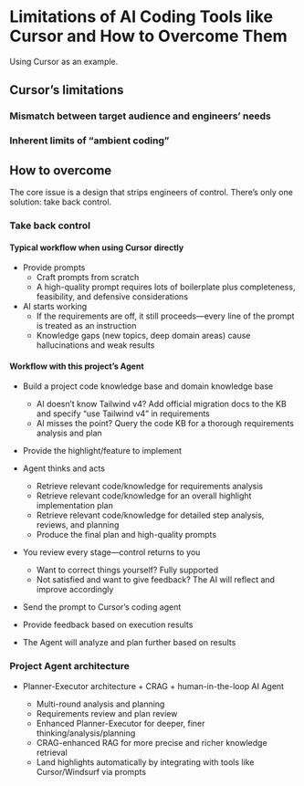 # Limitations of AI Coding Tools like Cursor and How to Overcome Them

Using Cursor as an example.

## Cursor’s limitations

### Mismatch between target audience and engineers’ needs

### Inherent limits of “ambient coding”

## How to overcome

The core issue is a design that strips engineers of control. There’s only one solution: take back control.

### Take back control

#### Typical workflow when using Cursor directly

- Provide prompts
  - Craft prompts from scratch
  - A high-quality prompt requires lots of boilerplate plus completeness, feasibility, and defensive considerations
- AI starts working
  - If the requirements are off, it still proceeds—every line of the prompt is treated as an instruction
  - Knowledge gaps (new topics, deep domain areas) cause hallucinations and weak results

#### Workflow with this project’s Agent

- Build a project code knowledge base and domain knowledge base
  - AI doesn’t know Tailwind v4? Add official migration docs to the KB and specify “use Tailwind v4” in requirements
  - AI misses the point? Query the code KB for a thorough requirements analysis and plan
- Provide the highlight/feature to implement

- Agent thinks and acts
  - Retrieve relevant code/knowledge for requirements analysis
  - Retrieve relevant code/knowledge for an overall highlight implementation plan
  - Retrieve relevant code/knowledge for detailed step analysis, reviews, and planning
  - Produce the final plan and high-quality prompts
- You review every stage—control returns to you

  - Want to correct things yourself? Fully supported
  - Not satisfied and want to give feedback? The AI will reflect and improve accordingly

- Send the prompt to Cursor’s coding agent
- Provide feedback based on execution results
- The Agent will analyze and plan further based on results

### Project Agent architecture

- Planner-Executor architecture + CRAG + human-in-the-loop AI Agent

  - Multi-round analysis and planning
  - Requirements review and plan review
  - Enhanced Planner-Executor for deeper, finer thinking/analysis/planning
  - CRAG-enhanced RAG for more precise and richer knowledge retrieval
  - Land highlights automatically by integrating with tools like Cursor/Windsurf via prompts
